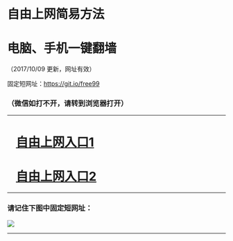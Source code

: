 ﻿# 自由上网简易方法

# 电脑、手机一键翻墙

（2017/10/09 更新，网址有效）

固定短网址：https://git.io/free99

### （微信如打不开，请转到浏览器打开）


***





# &nbsp;&nbsp; <a href="http://ft573924728.fwq-tz-1001.info/fwqtz01.html?t=100900119133 " target="_blank">自由上网入口1</a>
# &nbsp;&nbsp; <a href="http://ft2044810433.fwq-tz-1002.info/fwqtz02.html?t=10090018352 " target="_blank">自由上网入口2</a>
***

### 请记住下图中固定短网址：

<img src="https://s3-us-west-2.amazonaws.com/fwq-1001/yjfq-20170905okok.png" /> 


***

